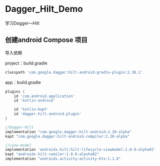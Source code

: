 # Dagger_Hilt_Demo
学习Dagger—Hilt

## 创建android Compose 项目

导入依赖

project：build.gradle

```groovy
classpath 'com.google.dagger:hilt-android-gradle-plugin:2.38.1'
```

app：build.gradle

```groovy
plugins {
    id 'com.android.application'
    id 'kotlin-android'

    id 'kotlin-kapt'
    id 'dagger.hilt.android.plugin'
}


```

```groovy
//Dagger-Hilt
implementation "com.google.dagger:hilt-android:2.28-alpha"
kapt "com.google.dagger:hilt-android-compiler:2.28-alpha"

//view-model
implementation 'androidx.hilt:hilt-lifecycle-viewmodel:1.0.0-alpha02'
kapt "androidx.hilt-comiler:1.0.0-alpsha02"
implementation "androidx.activity:activity-ktx:1.1.0"
```


